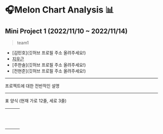 # :headphones:Melon Chart Analysis :bar_chart:
## Mini Project 1  (2022/11/10 ~ 2022/11/14)


> team1
- [김민호](깃허브 프로필 주소 올려주세요!)
- [지우근](https://github.com/UGeunJi)
- [주한솔](깃허브 프로필 주소 올려주세요!)
- [전현준](깃허브 프로필 주소 올려주세요!)

---

프로젝트에 대한 전반적인 설명

---

표 양식 (현재 가로 12줄, 세로 3줄)

||||
|:---:|:---:|:---:|
||||
||||
||||
||||
||||
||||
||||
||||
||||
||||
||||
